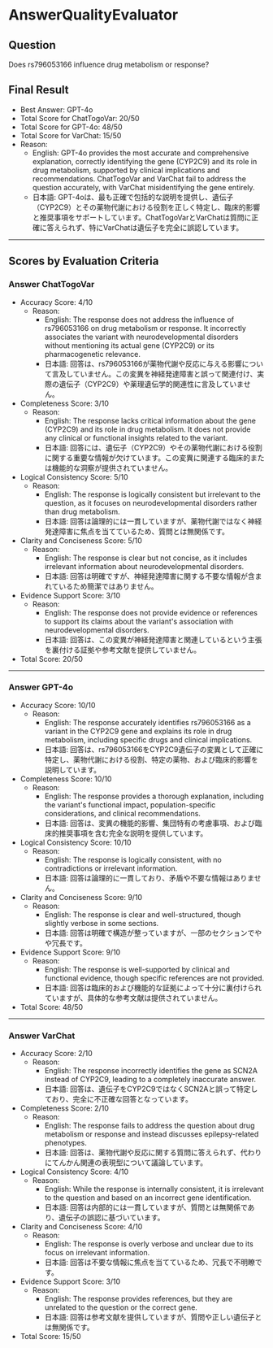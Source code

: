# AnswerQualityEvaluator

## Question

Does rs796053166 influence drug metabolism or response?

## Final Result

- Best Answer: GPT-4o
- Total Score for ChatTogoVar: 20/50
- Total Score for GPT-4o: 48/50
- Total Score for VarChat: 15/50
- Reason:
  - English: GPT-4o provides the most accurate and comprehensive explanation, correctly identifying the gene (CYP2C9) and its role in drug metabolism, supported by clinical implications and recommendations. ChatTogoVar and VarChat fail to address the question accurately, with VarChat misidentifying the gene entirely.
  - 日本語: GPT-4oは、最も正確で包括的な説明を提供し、遺伝子（CYP2C9）とその薬物代謝における役割を正しく特定し、臨床的影響と推奨事項をサポートしています。ChatTogoVarとVarChatは質問に正確に答えられず、特にVarChatは遺伝子を完全に誤認しています。

---

## Scores by Evaluation Criteria

### Answer ChatTogoVar
- Accuracy Score: 4/10
  - Reason: 
    - English: The response does not address the influence of rs796053166 on drug metabolism or response. It incorrectly associates the variant with neurodevelopmental disorders without mentioning its actual gene (CYP2C9) or its pharmacogenetic relevance.
    - 日本語: 回答は、rs796053166が薬物代謝や反応に与える影響について言及していません。この変異を神経発達障害と誤って関連付け、実際の遺伝子（CYP2C9）や薬理遺伝学的関連性に言及していません。
- Completeness Score: 3/10
  - Reason: 
    - English: The response lacks critical information about the gene (CYP2C9) and its role in drug metabolism. It does not provide any clinical or functional insights related to the variant.
    - 日本語: 回答には、遺伝子（CYP2C9）やその薬物代謝における役割に関する重要な情報が欠けています。この変異に関連する臨床的または機能的な洞察が提供されていません。
- Logical Consistency Score: 5/10
  - Reason: 
    - English: The response is logically consistent but irrelevant to the question, as it focuses on neurodevelopmental disorders rather than drug metabolism.
    - 日本語: 回答は論理的には一貫していますが、薬物代謝ではなく神経発達障害に焦点を当てているため、質問とは無関係です。
- Clarity and Conciseness Score: 5/10
  - Reason: 
    - English: The response is clear but not concise, as it includes irrelevant information about neurodevelopmental disorders.
    - 日本語: 回答は明確ですが、神経発達障害に関する不要な情報が含まれているため簡潔ではありません。
- Evidence Support Score: 3/10
  - Reason: 
    - English: The response does not provide evidence or references to support its claims about the variant's association with neurodevelopmental disorders.
    - 日本語: 回答は、この変異が神経発達障害と関連しているという主張を裏付ける証拠や参考文献を提供していません。
- Total Score: 20/50

---

### Answer GPT-4o
- Accuracy Score: 10/10
  - Reason: 
    - English: The response accurately identifies rs796053166 as a variant in the CYP2C9 gene and explains its role in drug metabolism, including specific drugs and clinical implications.
    - 日本語: 回答は、rs796053166をCYP2C9遺伝子の変異として正確に特定し、薬物代謝における役割、特定の薬物、および臨床的影響を説明しています。
- Completeness Score: 10/10
  - Reason: 
    - English: The response provides a thorough explanation, including the variant's functional impact, population-specific considerations, and clinical recommendations.
    - 日本語: 回答は、変異の機能的影響、集団特有の考慮事項、および臨床的推奨事項を含む完全な説明を提供しています。
- Logical Consistency Score: 10/10
  - Reason: 
    - English: The response is logically consistent, with no contradictions or irrelevant information.
    - 日本語: 回答は論理的に一貫しており、矛盾や不要な情報はありません。
- Clarity and Conciseness Score: 9/10
  - Reason: 
    - English: The response is clear and well-structured, though slightly verbose in some sections.
    - 日本語: 回答は明確で構造が整っていますが、一部のセクションでやや冗長です。
- Evidence Support Score: 9/10
  - Reason: 
    - English: The response is well-supported by clinical and functional evidence, though specific references are not provided.
    - 日本語: 回答は臨床的および機能的な証拠によって十分に裏付けられていますが、具体的な参考文献は提供されていません。
- Total Score: 48/50

---

### Answer VarChat
- Accuracy Score: 2/10
  - Reason: 
    - English: The response incorrectly identifies the gene as SCN2A instead of CYP2C9, leading to a completely inaccurate answer.
    - 日本語: 回答は、遺伝子をCYP2C9ではなくSCN2Aと誤って特定しており、完全に不正確な回答となっています。
- Completeness Score: 2/10
  - Reason: 
    - English: The response fails to address the question about drug metabolism or response and instead discusses epilepsy-related phenotypes.
    - 日本語: 回答は、薬物代謝や反応に関する質問に答えられず、代わりにてんかん関連の表現型について議論しています。
- Logical Consistency Score: 4/10
  - Reason: 
    - English: While the response is internally consistent, it is irrelevant to the question and based on an incorrect gene identification.
    - 日本語: 回答は内部的には一貫していますが、質問とは無関係であり、遺伝子の誤認に基づいています。
- Clarity and Conciseness Score: 4/10
  - Reason: 
    - English: The response is overly verbose and unclear due to its focus on irrelevant information.
    - 日本語: 回答は不要な情報に焦点を当てているため、冗長で不明瞭です。
- Evidence Support Score: 3/10
  - Reason: 
    - English: The response provides references, but they are unrelated to the question or the correct gene.
    - 日本語: 回答は参考文献を提供していますが、質問や正しい遺伝子とは無関係です。
- Total Score: 15/50